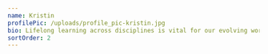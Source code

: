 ```yaml
---
name: Kristin
profilePic: /uploads/profile_pic-kristin.jpg
bio: Lifelong learning across disciplines is vital for our evolving world, inspiration from inspiring individuals, fostering curiosity (can’t be curious if you don’t have a teaser for other areas first!). My own specializations fall in marketing/social media marketing/relationship marketing; creating engaging online learning environments (utilizing existing tools - not creating new tools); effective teaching in in-person, hybrid, or online environments; experience design for live events.
sortOrder: 2
---
```

